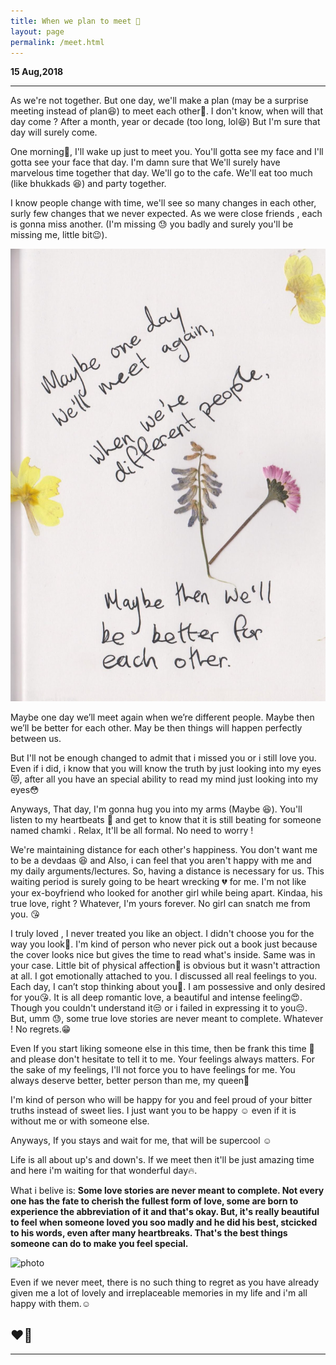 ```yaml
---
title: When we plan to meet 🤗
layout: page
permalink: /meet.html
---
```


**15 Aug,2018**

---

As we're not together. But one day, we'll make a plan (may be a surprise meeting instead of plan😆) to meet each other🤗. I don't know,  when will that day come ? After a month, year or decade (too long, lol😆) But I'm sure that day will surely come. 

One morning🌄, I'll wake up just to meet you. You'll gotta see my face and I'll gotta see your face that day. I'm damn sure that We'll surely have marvelous time together that day. We'll go to the cafe. We'll eat too much (like bhukkads 😆) and party together.

I know people change with time, we'll see so many changes in each other, surly few changes that we never expected. As we were close friends , each is gonna miss another. (I'm missing 😓 you badly and surely you'll be missing me, little bit😉). 

![meet](../uploads/user/meet.jpg)

Maybe one day we’ll meet again when we’re different people. Maybe then we’ll be better for each other. May be then things will happen perfectly between us.

But I'll not be enough changed to admit that i missed you or i still love you. Even if i did, i know that you will know the truth by just looking into my eyes 😻, after all you have an special ability to read my mind just looking into my eyes😳

Anyways, That day, I'm gonna hug you into my arms (Maybe 😆). You'll listen to my heartbeats 💓 and get to know that it is still beating for someone named chamki . Relax, It'll be all formal. No need to worry !

We're maintaining distance for each other's happiness. You don't want me to be a devdaas 😆 and Also, i can feel that you aren't happy with me and my daily arguments/lectures. So, having a distance is necessary for us. This waiting period is surely going to be heart wrecking 💔 for me. I'm not like your ex-boyfriend who looked for another girl while being apart. Kindaa, his true love, right ? Whatever, I'm yours forever. No girl can snatch me from you. 😘 

I truly loved , I never treated you like an object. I didn't choose you for the way you look🙍. I'm kind of person who never pick out a book just because the cover looks nice but gives the time to read what's inside. Same was in your case. Little bit of physical affection💆 is obvious but it wasn't attraction at all. I got emotionally attached to you. I discussed all real feelings to you. Each day, I can’t stop thinking about you🤔. I am possessive and only desired for you😘. It is all deep romantic love, a beautiful and intense feeling😍. Though you couldn't understand it😒 or i failed in expressing it to you😔. But, umm 😓, some true love stories are never meant to complete. Whatever ! No regrets.😁

Even If you start liking someone else in this time, then be frank this time 🙏 and please don't hesitate to tell it to me. Your feelings always matters. For the sake of my feelings, I'll not force you to have feelings for me. You always deserve better, better person than me, my queen👰

I'm kind of person who will be happy for you and feel proud of your bitter truths instead of sweet lies. I just want you to be happy ☺ even if it is without me or with someone else. 

Anyways, If you stays and wait for me, that will be supercool ☺

Life is all about up's and down's. If we meet then it'll be just amazing time and here i'm waiting for that wonderful day🔥. 

What i belive is: **Some love stories are never meant to complete. Not every one has the fate to cherish the fullest form of love, some are born to experience the abbreviation of it and that's okay. But, it's really beautiful to feel when someone loved you soo madly and he did his best, stcicked to his words, even after many heartbreaks. That's the best things someone can do to make you feel special.**

![photo](./uploads/user/.jpg)

Even if we never meet, there is no such thing to regret as you have already given me a lot of lovely and irreplaceable memories in my life and i'm all happy with them.☺

❤🙏
---

---
